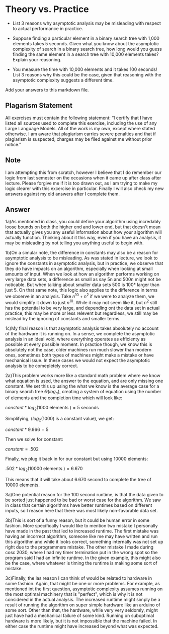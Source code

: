 # Theory vs. Practice

- List 3 reasons why asymptotic analysis may be misleading with respect to
  actual performance in practice.

- Suppose finding a particular element in a binary search tree with 1,000
  elements takes 5 seconds. Given what you know about the asymptotic complexity
  of search in a binary search tree, how long would you guess finding the same
  element in a search tree with 10,000 elements takes? Explain your reasoning.

- You measure the time with 10,000 elements and it takes 100 seconds! List 3
  reasons why this could be the case, given that reasoning with the asymptotic
  complexity suggests a different time.

Add your answers to this markdown file.

## Plagarism Statement

All exercises must contain the following statement:
“I certify that I have listed all sources used to complete this exercise, including the use
of any Large Language Models. All of the work is my own, except where stated
otherwise. I am aware that plagiarism carries severe penalties and that if plagiarism is
suspected, charges may be filed against me without prior notice.”

## Note
I am attempting this from scratch, however I believe that I do remember our logic from last semester on the occasions when it came up after class after lecture.
Please forgive me if it is too drawn out, as I am trying to make my logic clearer with this excercise in particular.
Finally I will also check my new answers against my old answers after I complete them.

## Answer
1a)As mentioned in class, you could define your algorithm using incredably loose bounds on both the higher end and lower end, but that doesn't mean that actually gives you any useful information
about how your algorithm will actually function. Thinking about it this way, even if you have an analysis, it may be misleading by not telling you anything useful to begin with.

1b)On a simular note, the difference in constants may also be a reason for asymptotic analysis to be misleading. As was stated in lecture, we look to ignore the constants in asymptotic analysis, but in practice, we observe that they do have impacts on an algorithm, especially when looking at small amounts of input. When we look at how an algorithm performs working on very large data sets, a difference as small as say 5n and 500n might not be noticable. But when talking about smaller data sets 500 is 100* larger than just 5. On that same note, this logic also applies to the difference in terms we observe in an analysis. Take $n^10 + n^2$ if we were to analyze them, we would simplify it down to just $n^10$. While it may not seem like it, but $n^2$ still has the potential to be very large, and depending ont the data set in actual practice, this may be more or less relevent but regardless, we still may be mislead by the ignoring of constants and smaller terms.

1c)My final reason is that asymptotic analysis takes absolutely no account of the hardware it is running on. In a sense, we complete the asymptotic analysis in an ideal void, where everything operates as efficienty as possible at every possible moment. In practice though, we know this is absolutely not the case, older machines run much slower than modern ones, sometimes both types of machines might make a mistake or have mechanical issue. In these cases we would not expect the asymptotic analysis to be comepletely correct.

2a)This problem works more like a standard math problem where we know what equation is used, the answer to the equation, and are only missing one constant. 
We set this up using the what we know is the average case for a binary search tree $\Theta(log_n)$, creating a system of equation using the number of elements and the completion time which will look like:

$constant * log_2(1000$ elements $)=5$ seconds

Simplifying, ($log_2(1000)$ is a constant value), we get: 

$constant * 9.966 =5$

Then we solve for constant:

$constant = .502$

Finally, we plug it back in for our constant but using 10000 elements:

$.502 * log_2(10000$ elements $)= 6.670$

This means that it will take about 6.670 second to complete the tree of 10000 elements.

3a)One potential reason for the 100 second runtime, is that the data given to be sorted just happened to be bad or worst case for the algorithm. We saw in class that certain algorithms have better runtimes based on different inputs, so I reason here that there was most likely non-favorable data set.

3b)This is sort of a funny reason, but it could be human error in some fashion. More specifically I would like to mention two mistake I personally have made in the past that led to increased runtime. The first mistake was having an incorrect algorithm, someone like me may have written and run this algorithm and while it looks correct, something internally was not set up right due to the programmers mistake. The other mistake I made during cosc 2030, where I had my timer termination put in the wrong spot so the program said I had an infinite runtime. In the given example, this might also be the case, where whatever is timing the runtime is making some sort of mistake.

3c)Finally, the las reason I can think of would be related to hardware in some fashion. Again, that might be one or more problems. For example, as mentioned int the first question, asymptotic
complexity assumes running on the most optimal machinery that is "perfect", which is why it is not considered in the actual analysis. The increased runtime might simply be a result of running the algorithm on super simple hardware like an arduino of some sort. Other than that, the hardware, while very very seldomly, might just have had a mechanical failure of some kind. Running on suboptimal hardware is more likely, but it is not impossible that the machine failed. In either case the runtime might have increased beyond what was expected.
